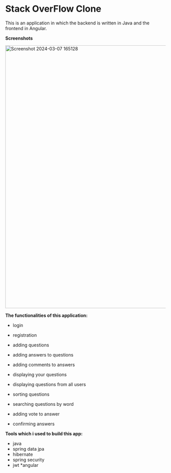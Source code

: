 # Stack OverFlow Clone

This is an application in which the backend is written in Java and the frontend in Angular.

**Screenshots**

<img width="827" alt="Screenshot 2024-03-07 165128" src="https://github.com/benek2002/Stack-OverFlow-Clone/assets/125872251/9c6ccaa5-2812-4e56-a46b-e1e4ef07e6aa">


**The functionalities of this application:**

- login
* registration
+ adding questions
- adding answers to questions
* adding comments to answers
+ displaying your questions
- displaying questions from all users
* sorting questions
+ searching questions by word
- adding vote to answer
+ confirming answers

**Tools which i used to build this app:**

* java
* spring data jpa
* hibernate
* spring security
* jwt
*angular
